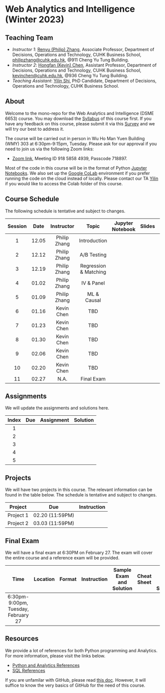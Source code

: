# Web Analytics and Intelligence (Winter 2023)


## Teaching Team

* *Instructor 1*: [Renyu (Philip) Zhang](https://rphilipzhang.github.io/rphilipzhang/index.html), Associate Professor, Department of Decisions, Operations and Technology, CUHK Business School, philipzhang@cuhk.edu.hk, @911 Cheng Yu Tung Building.
* *Instructor 2*: [Hongfan (Kevin) Chen](https://sites.google.com/view/hongfan-chen/home), Assistant Professor, Department of Decisions, Operations and Technology, CUHK Business School, kevinchen@cuhk.edu.hk, @936 Cheng Yu Tung Building.
* *Teaching Assistant*: [Yilin Shi](https://grad.bschool.cuhk.edu.hk/students/shi-yilin/), PhD Candidate, Department of Decisions, Operations and Technology, CUHK Business School.

## About
Welcome to the mono-repo for the Web Analytics and Intelligence (DSME 6653) course. You may download the [Syllabus]() of this course first. If you have any feedback on this course, please submit it via this [Survey](https://docs.google.com/forms/d/e/1FAIpQLSeHQOp-9GPJXWAlIo6tKH2Wcadk-5BP4V5eudpyrDxVeyPtVw/viewform) and we will try our best to address it.

The course will be carried out in person in Wu Ho Man Yuen Building (WMY) 303 at 6:30pm-9:15pm, Tuesday. Please ask for our approval if you need to join us via the following Zoom links:

- [Zoom link](https://cuhk.zoom.us/j/91858584939?pwd=Nm9YaDczZllzOHZCVTZZNVpBdS9xdz09), Meeting ID 918 5858 4939, Passcode 718897. 

Most of the code in this course will be in the format of Python [Jupyter Notebooks](https://jupyter.org/). We also set up the [Google CoLab](https://colab.research.google.com/) environment if you prefer running the code on the cloud instead of locally. Please contact our TA [Yilin](https://grad.bschool.cuhk.edu.hk/students/shi-yilin/) if you would like to access the Colab folder of this course.

## Course Schedule

The following schedule is tentative and subject to changes.

Session|Date|Instructor|Topic|Jupyter Notebook|Slides|Video|Video PW|Note|
:-------:|:---:|:-----:|:---:|:--------------:|:----:|:---:|:------:|:---:|
|1|12.05|Philip Zhang|Introduction||||||
|2|12.12|Philip Zhang|A/B Testing||||||
|3|12.19|Philip Zhang|Regression & Matching||||||
|4|01.02|Philip Zhang|IV & Panel||||||
|5|01.09|Philip Zhang|ML & Causal||||||
|6|01.16|Kevin Chen|TBD||||||
|7|01.23|Kevin Chen|TBD||||||
|8|01.30|Kevin Chen|TBD||||||
|9|02.06|Kevin Chen|TBD||||||
|10|02.20|Kevin Chen|TBD||||||
|11|02.27|N.A.|Final Exam||||||


## Assignments

We will update the assignments and solutions here.

|Index|Due|Assignment|Solution|
|:---:|:-:|:--------:|:------:|
|1||||
|2||||
|3||||
|4||||
|5||||

## Projects

We will have two projects in this course. The relevant information can be found in the table below. The schedule is tentative and subject to changes.

|Project|Due |Instruction|
|:-----:|:--:|:----:|
|Project 1|02.20 (11:59PM)||
|Project 2|03.03 (11:59PM)||


## Final Exam

We will have a final exam at 6:30PM on February 27. The exam will cover the entire course and a reference exam will be provided.

|Time|Location|Format|Instruction|Sample Exam and Solution|Cheat Sheet|Real Exam and Solution|
:---------------------:|:------:|:----:|:---------:|:------------------------:|:----------:|:-----:|
|6:30pm-9:00pm, Tuesday, February 27|||||||


## Resources

We provide a lot of references for both Python programming and Analytics. For more information, please visit the links below.

- [Python and Analytics References](https://github.com/DSME-6653/Web-W2023/tree/main/References)
- [SQL References](https://github.com/DSME6756-2023/BA-W2023/tree/main/SQL%20References)

If you are unfamilar with GitHub, please read [this doc](https://docs.github.com/en/get-started/quickstart). However, it will suffice to know the very basics of GitHub for the need of this course.
